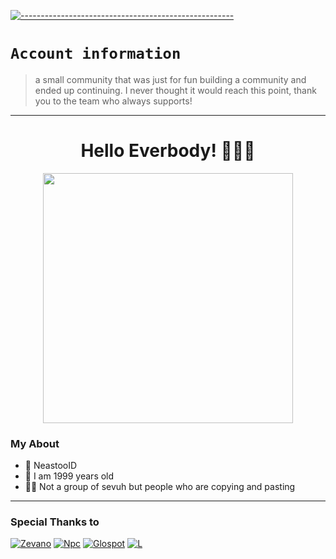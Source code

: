 [![-----------------------------------------------------](https://raw.githubusercontent.com/andreasbm/readme/master/assets/lines/colored.png)](#table-of-contents)

# `Account information`
> a small community that was just for fun building a community and ended up continuing. I never thought it would reach this point, thank you to the team who always supports!

---------

<h1 align="center">Hello Everbody! 🗿👌🏻</h1>
<p align="center">
  <img src="https://media.tenor.com/609sc-UxciwAAAAC/dancing-oshi-no-ko.gif" width=400 />
</p>

### My About
- 👤 NeastooID
- 💌 I am 1999 years old 
- 👨‍💻 Not a group of sevuh but people who are copying and pasting 

------

### Special Thanks to

[![Zevano](https://github.com/zevanoo.png?size=100)](https://github.com/zevanoo)
[![Npc](https://github.com/NpnpicyAvailable.png?size=100)](https://github.com/NpnpicyAvailable)
[![Glospot](https://github.com/glospotnew.png?size=100)](https://github.com/glospotnew)
[![L](https://github.com/SomeoneNpc.png?size=100)](https://github.com/SomeoneNpc)
